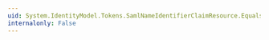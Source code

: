 ```yaml
---
uid: System.IdentityModel.Tokens.SamlNameIdentifierClaimResource.Equals(System.Object)
internalonly: False
---
```

